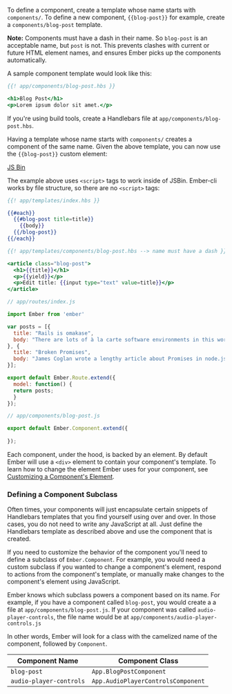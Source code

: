 To define a component, create a template whose name starts with
`components/`. To define a new component, `{{blog-post}}` for example,
create a `components/blog-post` template.

**Note:** Components must have a dash in their name. So `blog-post` is an acceptable name,
but `post` is not. This prevents clashes with current or future HTML element names, and
ensures Ember picks up the components automatically.

A sample component template would look like this:

```handlebars
{{! app/components/blog-post.hbs }}

<h1>Blog Post</h1>
<p>Lorem ipsum dolor sit amet.</p>
```

If you're using build tools, create a Handlebars file at
`app/components/blog-post.hbs`.

Having a template whose name starts with `components/` creates a
component of the same name. Given the above template, you can now use the
`{{blog-post}}` custom element:

<a class="jsbin-embed" href="http://jsbin.com/tikenoniku/1/edit?output">JS Bin</a><script src="http://static.jsbin.com/js/embed.js"></script>

The example above uses `<script>` tags to work inside of JSBin. Ember-cli works by file structure, so there are no `<script>` tags:

```handlebars
{{! app/templates/index.hbs }}

{{#each}}
  {{#blog-post title=title}}
    {{body}}
  {{/blog-post}}
{{/each}}
```

```handlebars
{{! app/templates/components/blog-post.hbs --> name must have a dash }}

<article class="blog-post">
  <h1>{{title}}</h1>
  <p>{{yield}}</p>
  <p>Edit title: {{input type="text" value=title}}</p>
</article>
```

```js
// app/routes/index.js

import Ember from 'ember'

var posts = [{
  title: "Rails is omakase",
  body: "There are lots of à la carte software environments in this world."
}, {
  title: "Broken Promises",
  body: "James Coglan wrote a lengthy article about Promises in node.js."
}];

export default Ember.Route.extend({
  model: function() {
  return posts;
  }
});
```

```js
// app/components/blog-post.js

export default Ember.Component.extend({
  
});
```

Each component, under the hood, is backed by an element. By default
Ember will use a `<div>` element to contain your component's template.
To learn how to change the element Ember uses for your component, see
[Customizing a Component's
Element](../components/customizing-a-components-element).


### Defining a Component Subclass

Often times, your components will just encapsulate certain snippets of
Handlebars templates that you find yourself using over and over. In
those cases, you do not need to write any JavaScript at all. Just define
the Handlebars template as described above and use the component that is
created.

If you need to customize the behavior of the component you'll
need to define a subclass of `Ember.Component`. For example, you would
need a custom subclass if you wanted to change a component's element,
respond to actions from the component's template, or manually make
changes to the component's element using JavaScript.

Ember knows which subclass powers a component based on its name. For
example, if you have a component called `blog-post`, you would create a
a file at `app/components/blog-post.js`. If your component was called
`audio-player-controls`, the file name would be at 
`app/components/audio-player-controls.js`

In other words, Ember will look for a class with the camelized name of
the component, followed by `Component`.

<table>
  <thead>
  <tr>
    <th>Component Name</th>
    <th>Component Class</th>
  </tr>
  </thead>
  <tr>
    <td><code>blog-post</code></td>
    <td><code>App.BlogPostComponent</code></td>
  </tr>
  <tr>
    <td><code>audio-player-controls</code></td>
    <td><code>App.AudioPlayerControlsComponent</code></td>
  </tr>
</table>

